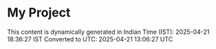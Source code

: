 # My Project

This content is dynamically generated in Indian Time (IST): 2025-04-21 18:36:27 IST
Converted to UTC: 2025-04-21 13:06:27 UTC
